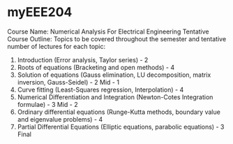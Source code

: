 # myEEE204
Course Name: Numerical Analysis For Electrical Engineering
Tentative Course Outline:
Topics to be covered throughout the semester and tentative number of lectures for each topic:
1. Introduction (Error analysis, Taylor series) - 2
2. Roots of equations (Bracketing and open methods) - 4
3. Solution of equations (Gauss elimination, LU decomposition, matrix inversion, Gauss-Seidel) - 2
Mid - 1
4. Curve fitting (Least-Squares regression, Interpolation) - 4
5. Numerical Differentiation and Integration (Newton-Cotes Integration formulae) - 3
Mid - 2
6. Ordinary differential equations (Runge-Kutta methods, boundary value and eigenvalue problems) - 4
7. Partial Differential Equations (Elliptic equations, parabolic equations) - 3
Final
